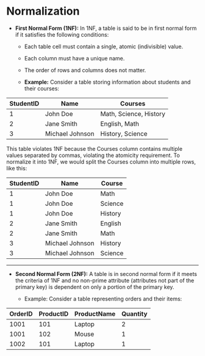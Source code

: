 # Normalization

- **First Normal Form (1NF):**
In 1NF, a table is said to be in first normal form if it satisfies the following conditions:
  - Each table cell must contain a single, atomic (indivisible) value.
  - Each column must have a unique name.
  - The order of rows and columns does not matter.

  - **Example:**
       Consider a table storing information about students and their courses:

| StudentID | Name           | Courses                 |
|-----------|----------------|-------------------------|
| 1         | John Doe       | Math, Science, History  |
| 2         | Jane Smith     | English, Math           |
| 3         | Michael Johnson| History, Science        |

This table violates 1NF because the Courses column contains multiple values separated by commas, violating the atomicity requirement. To normalize it into 1NF, we would split the Courses column into multiple rows, like this:

| StudentID | Name           | Course  |
|-----------|----------------|---------|
| 1         | John Doe       | Math    |
| 1         | John Doe       | Science |
| 1         | John Doe       | History |
| 2         | Jane Smith     | English |
| 2         | Jane Smith     | Math    |
| 3         | Michael Johnson| History |
| 3         | Michael Johnson| Science |

----

- **Second Normal Form (2NF):** A table is in second normal form if it meets the criteria of 1NF and no non-prime attribute (attributes not part of the primary key) is dependent on only a portion of the primary key.

   - Example: Consider a table representing orders and their items:

| OrderID | ProductID | ProductName | Quantity |
|---------|-----------|-------------|----------|
| 1001    | 101       | Laptop      | 2        |
| 1001    | 102       | Mouse       | 1        |
| 1002    | 101       | Laptop      | 1        |
